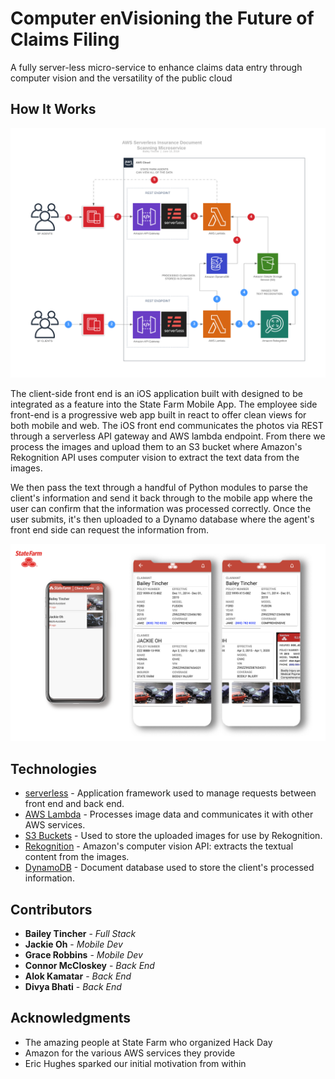 # Computer enVisioning the Future of Claims Filing

A fully server-less micro-service to enhance claims data entry through computer vision and the versatility of the public cloud

## How It Works

<img src="diagram.png" width="700">

The client-side front end is an iOS application built with designed to be integrated as a feature into the State Farm Mobile App. The employee side front-end is a progressive web app built in react to offer clean views for both mobile and web. The iOS front end communicates the photos via REST through a serverless API gateway and AWS lambda endpoint.  From there we process the images and upload them to an S3 bucket where Amazon's Rekognition API uses computer vision to extract the text data from the images.

We then pass the text through a handful of Python modules to parse the client's information and send it back through to the mobile app where the user can confirm that the information was processed correctly.  Once the user submits, it's then uploaded to a Dynamo database where the agent's front end side can request the information from.

<img src="sf-agent.png" width="700">

## Technologies

* [serverless](https://serverless.com/) - Application framework used to manage requests between front end and back end.
* [AWS Lambda](https://aws.amazon.com/lambda/) - Processes image data and communicates it with other AWS services.
* [S3 Buckets]((https://aws.amazon.com/s3/)) - Used to store the uploaded images for use by Rekognition.
* [Rekognition](https://aws.amazon.com/rekognition/) - Amazon's computer vision API: extracts the textual content from the images.
* [DynamoDB](https://aws.amazon.com/dynamodb/) - Document database used to store the client's processed information.

## Contributors

* **Bailey Tincher** - *Full Stack*
* **Jackie Oh** - *Mobile Dev*
* **Grace Robbins** - *Mobile Dev*
* **Connor McCloskey** - *Back End*
* **Alok Kamatar** - *Back End*
* **Divya Bhati** - *Back End*

## Acknowledgments

* The amazing people at State Farm who organized Hack Day
* Amazon for the various AWS services they provide
* Eric Hughes sparked our initial motivation from within
